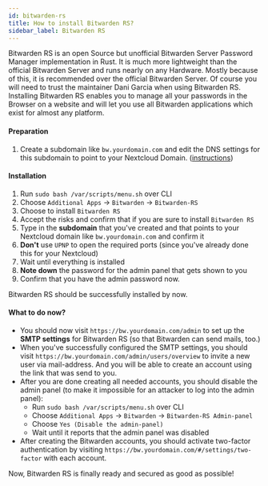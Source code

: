 ```yaml
---
id: bitwarden-rs
title: How to install Bitwarden RS?
sidebar_label: Bitwarden RS
---
```


Bitwarden RS is an open Source but unofficial Bitwarden Server Password Manager implementation in Rust. It is much more lightweight than the official Bitwarden Server and runs nearly on any Hardware. Mostly because of this, it is recommended over the official Bitwarden Server. Of course you will need to trust the maintainer Dani Garcia when using Bitwarden RS. Installing Bitwarden RS enables you to manage all your passwords in the Browser on a website and will let you use all Bitwarden applications which exist for almost any platform.

#### Preparation
1. Create a subdomain like `bw.yourdomain.com` and edit the DNS settings for this subdomain to point to your Nextcloud Domain. ([instructions](#how-to-create-a-subdomain-and-point-with-cname-to-your-nextcloud-domain))

#### Installation
1. Run `sudo bash /var/scripts/menu.sh` over CLI
1. Choose `Additional Apps` -> `Bitwarden` -> `Bitwarden-RS`
1. Choose to install `Bitwarden RS`
1. Accept the risks and confirm that if you are sure to install `Bitwarden RS`
1. Type in the **subdomain** that you've created and that points to your Nextcloud domain like `bw.yourdomain.com` and confirm it
1. **Don't** use `UPNP` to open the required ports (since you've already done this for your Nextcloud)
1. Wait until everything is installed
1. **Note down** the password for the admin panel that gets shown to you
1. Confirm that you have the admin password now.

Bitwarden RS should be successfully installed by now.

#### What to do now?
- You should now visit `https://bw.yourdomain.com/admin` to set up the **SMTP settings** for Bitwarden RS (so that Bitwarden can send mails, too.)
- When you've successfully configured the SMTP settings, you should visit `https://bw.yourdomain.com/admin/users/overview` to invite a new user via mail-address. And you will be able to create an account using the link that was send to you.
- After you are done creating all needed accounts, you should disable the admin panel (to make it impossible for an attacker to log into the admin panel):
    - Run `sudo bash /var/scripts/menu.sh` over CLI
    - Choose `Additional Apps` -> `Bitwarden` -> `Bitwarden-RS Admin-panel`
    - Choose `Yes (Disable the admin-panel)`
    - Wait until it reports that the admin panel was disabled
- After creating the Bitwarden accounts, you should activate two-factor authentication by visiting `https://bw.yourdomain.com/#/settings/two-factor` with each account.

Now, Bitwarden RS is finally ready and secured as good as possible!